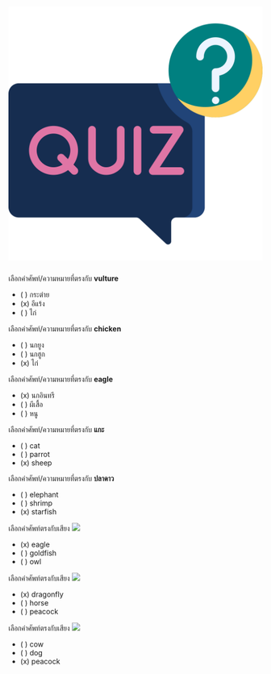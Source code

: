 

# ![icon](/media/icons/quiz.svg) 


 เลือกคำศัพท์/ความหมายที่ตรงกับ **vulture**
 - ( ) กระต่าย
 - (x) อีแร้ง
 - ( ) ไก่

 เลือกคำศัพท์/ความหมายที่ตรงกับ **chicken**
 - ( ) นกยูง
 - ( ) นกฮูก
 - (x) ไก่

 เลือกคำศัพท์/ความหมายที่ตรงกับ **eagle**
 - (x) นกอินทรี
 - ( ) ผีเสื้อ
 - ( ) หนู

 เลือกคำศัพท์/ความหมายที่ตรงกับ **แกะ**
 - ( ) cat
 - ( ) parrot
 - (x) sheep

 เลือกคำศัพท์/ความหมายที่ตรงกับ **ปลาดาว**
 - ( ) elephant
 - ( ) shrimp
 - (x) starfish

 เลือกคำศัพท์ตรงกับเสียง ![](![](/media/audio/eagle.mp3)) 
 - (x) eagle
 - ( ) goldfish
 - ( ) owl

 เลือกคำศัพท์ตรงกับเสียง ![](![](/media/audio/dragonfly.mp3)) 
 - (x) dragonfly
 - ( ) horse
 - ( ) peacock

 เลือกคำศัพท์ตรงกับเสียง ![](![](/media/audio/peacock.mp3)) 
 - ( ) cow
 - ( ) dog
 - (x) peacock

